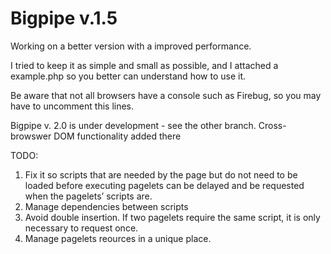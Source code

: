 Bigpipe v.1.5
==============

Working on a better version with a improved performance.

I tried to keep it as simple and small as possible, and I attached a example.php so you better
can understand how to use it.

Be aware that not all browsers have a console such as Firebug, so you may have to uncomment this lines.

Bigpipe v. 2.0 is under development - see the other branch. Cross-browswer DOM functionality added there


TODO:

1. Fix it so scripts that are needed by the page but do not need to be loaded before executing pagelets can be delayed and be requested when the pagelets’ scripts are.
2. Manage dependencies between scripts
3.  Avoid double insertion. If two pagelets require the same script, it is only necessary to request once.
4. Manage pagelets reources in a unique place. 

 
